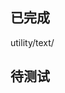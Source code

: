 ﻿已完成
--------------------------------------------
utility/text/

待测试
--------------------------------------------




